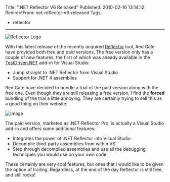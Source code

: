 Title: ".NET Reflector V6 Released"
Published: 2010-02-16 13:14:12
RedirectFrom: net-reflector-v6-released
Tags:
  - reflector
---
![Reflector Logo](/posts/images/Reflector-logo.png "Reflector Logo") 

With this latest release of the recently acquired [Reflector](http://www.red-gate.com/products/reflector/index.htm) tool, Red Gate have provided both free and paid versions. The free version only has a couple of new features, the first of which was already available in the [TestDriven.NET](http://www.testdriven.net/) add-in for Visual Studio:

-   Jump straight to .NET Reflector from Visual Studio
-   Support for .NET 4 assemblies

Red Gate have decided to bundle a trial of the paid version along with the free one. Even though they are still releasing a free version, I find the **forced** bundling of the trial a little annoying. They are certainly trying to sell this as a good thing on their website:

![image](/posts/images/Reflector-pro.png "image")

The paid version, marketed as .NET Reflector Pro, is actually a Visual Studio add-in and offers some additional features:

-   Integrates the power of .NET Reflector into Visual Studio
-   Decompile third-party assemblies from within VS
-   Step through decompiled assemblies and use all the debugging techniques you would use on your own code

These certainly are very cool features, but ones that I would like to be given the option of trailing. Regardless, at the end of the day Reflector is still free, and still rocks!

